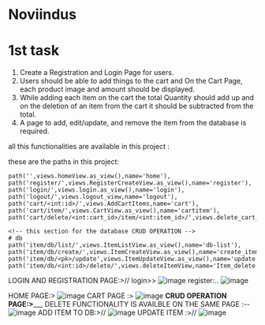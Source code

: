 # Noviindus

# 1st task

1. Create a Registration and Login Page for users.
2. Users should be able to add things to the cart and On the Cart Page, each product image and amount should be displayed.
3. While adding each item on the cart the total Quantity should add up and on the deletion of an item from the cart it should be subtracted from the total.
4. A page to add, edit/update, and remove the item from the database is required.


all this functionalities are available in this project :


these are the paths  in this project:

    path('',views.homeView.as_view(),name='home'),
    path('register/',views.RegisterCreateView.as_view(),name='register'),
    path('login/',views.login.as_view(),name='login'),
    path('logout/',views.logout_view,name='logout'),
    path('cart/<int:id>/',views.AddCartItems,name='cart'),
    path('cart/item/',views.CartView.as_view(),name='cartitem'),
    path('cart/delete/<int:cart_id>/item/<int:item_id>/',views.delete_cart_item,name="delete"),

    <!-- this section for the database CRUD OPERATION -->
    # db
    path('item/db/list/',views.ItemListView.as_view(),name='db-list'),
    path('item/db/create/',views.ItemCreateView.as_view(),name='create_items'),
    path('item/db/<pk>/update',views.ItemUpdateView.as_view(),name='update'),
    path('item/db/<int:id>/delete/',views.deleteItemView,name='Item_delete')
    
    
  LOGIN AND REGISTRATION PAGE:>//
        login>>
        ![image](https://github.com/Mhdjaseer/Noviindus/assets/98450786/d3f0476f-997b-4772-bfc3-6f28e541721e)
        register:..
            ![image](https://github.com/Mhdjaseer/Noviindus/assets/98450786/198df9ac-6204-4afc-af65-998e0bcb1715)

HOME PAGE:>
    ![image](https://github.com/Mhdjaseer/Noviindus/assets/98450786/503486ca-a701-48a8-87bf-db4ba50d0da7)
    CART PAGE :>
    ![image](https://github.com/Mhdjaseer/Noviindus/assets/98450786/5134483d-f80a-419b-b828-120f74e2ca1a)
    ____CRUD OPERATION PAGE:>_______
        DELETE FUNCTIONALITY IS AVAILBLE ON THE SAME PAGE :--
    ![image](https://github.com/Mhdjaseer/Noviindus/assets/98450786/a4ef5d82-cc6f-4540-9686-32a689001358)
        ADD ITEM TO DB:>//
            ![image](https://github.com/Mhdjaseer/Noviindus/assets/98450786/74952e49-2665-41c7-8e0a-8b9d9a6fe962)
        UPDATE ITEM :>//
            ![image](https://github.com/Mhdjaseer/Noviindus/assets/98450786/42947610-c1dc-4dd2-8980-634e725a938e)
